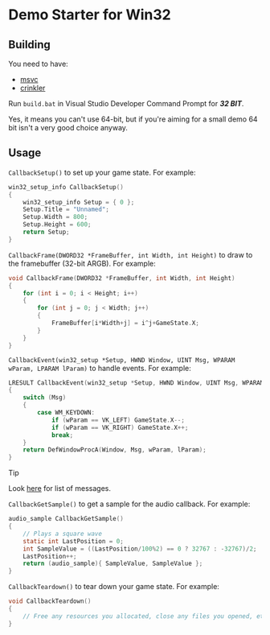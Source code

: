 # Demo Starter for Win32

## Building

You need to have:
 - [msvc](https://visualstudio.microsoft.com/visual-cpp-build-tools/)
 - [crinkler](https://github.com/jsdf/crinkler)

Run `build.bat` in Visual Studio Developer Command Prompt for ***32 BIT***.

Yes, it means you can't use 64-bit, but if you're aiming for a small demo 64 bit isn't a very good choice anyway.

## Usage

`CallbackSetup()` to set up your game state. For example:
```c
win32_setup_info CallbackSetup()
{
    win32_setup_info Setup = { 0 };
    Setup.Title = "Unnamed";
    Setup.Width = 800;
    Setup.Height = 600;
    return Setup;
}
```

`CallbackFrame(DWORD32 *FrameBuffer, int Width, int Height)` to draw to the framebuffer (32-bit ARGB). For example:
```c
void CallbackFrame(DWORD32 *FrameBuffer, int Width, int Height)
{
    for (int i = 0; i < Height; i++)
    {
        for (int j = 0; j < Width; j++)
        {
            FrameBuffer[i*Width+j] = i^j+GameState.X;
        }
    }
}
```

`CallbackEvent(win32_setup *Setup, HWND Window, UINT Msg, WPARAM wParam, LPARAM lParam)` to handle events. For example:
```c
LRESULT CallbackEvent(win32_setup *Setup, HWND Window, UINT Msg, WPARAM wParam, LPARAM lParam)
{
    switch (Msg)
    {
        case WM_KEYDOWN:
            if (wParam == VK_LEFT) GameState.X--;   
            if (wParam == VK_RIGHT) GameState.X++;
            break;
    }
    return DefWindowProcA(Window, Msg, wParam, lParam);
}
``` 
> [!TIP]
> Look [here](https://www.autoitscript.com/autoit3/docs/appendix/WinMsgCodes.htm) for list of messages. 

`CallbackGetSample()` to get a sample for the audio callback. For example:
```c
audio_sample CallbackGetSample()
{
    // Plays a square wave
    static int LastPosition = 0;
    int SampleValue = ((LastPosition/100%2) == 0 ? 32767 : -32767)/2;
    LastPosition++;
    return (audio_sample){ SampleValue, SampleValue };
}
```

`CallbackTeardown()` to tear down your game state. For example:
```c
void CallbackTeardown()
{
    // Free any resources you allocated, close any files you opened, etc.
}
```
